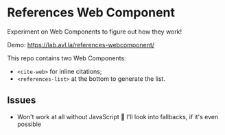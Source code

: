 # References Web Component

Experiment on Web Components to figure out how they work!

Demo: https://lab.avl.la/references-webcomponent/

This repo contains two Web Components:

* `<cite-web>` for inline citations;
* `<references-list>` at the bottom to generate the list.

## Issues

* Won't work at all without JavaScript 🥴 I'll look into fallbacks, if it's even possible
